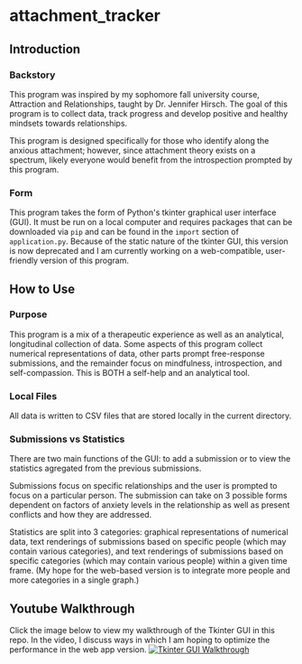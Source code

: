 # attachment_tracker

## Introduction

### Backstory
This program was inspired by my sophomore fall university course, Attraction and Relationships, taught by Dr. Jennifer Hirsch. The goal of this program is to collect data, track progress and develop positive and healthy mindsets towards relationships.

This program is designed specifically for those who identify along the anxious attachment; however, since attachment theory exists on a spectrum, likely everyone would benefit from the introspection prompted by this program.

### Form
This program takes the form of Python's tkinter graphical user interface (GUI). It must be run on a local computer and requires packages that can be downloaded via ``pip`` and can be found in the ``import`` section of ``application.py``. Because of the static nature of the tkinter GUI, this version is now deprecated and I am currently working on a web-compatible, user-friendly version of this program.

## How to Use

### Purpose

This program is a mix of a therapeutic experience as well as an analytical, longitudinal collection of data. Some aspects of this program collect numerical representations of data, other parts prompt free-response submissions, and the remainder focus on mindfulness, introspection, and self-compassion. This is BOTH a self-help and an analytical tool.

### Local Files

All data is written to CSV files that are stored locally in the current directory.

### Submissions vs Statistics

There are two main functions of the GUI: to add a submission or to view the statistics agregated from the previous submissions. 

Submissions focus on specific relationships and the user is prompted to focus on a particular person. The submission can take on 3 possible forms dependent on factors of anxiety levels in the relationship as well as present conflicts and how they are addressed.

Statistics are split into 3 categories: graphical representations of numerical data, text renderings of submissions based on specific people (which may contain various categories), and text renderings of submissions based on specific categories (which may contain various people) within a given time frame. (My hope for the web-based version is to integrate more people and more categories in a single graph.)


## Youtube Walkthrough

Click the image below to view my walkthrough of the Tkinter GUI in this repo. In the video, I discuss ways in which I am hoping to optimize the performance in the web app version.
[![Tkinter GUI Walkthrough](https://i9.ytimg.com/vi/_JiD7lCNH6I/mq3.jpg?sqp=CPT3zf8F&rs=AOn4CLDUyV28lsbSDzuV-QLigBMTcxQWiA)](https://www.youtube.com/watch?v=_JiD7lCNH6I)